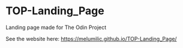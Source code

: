 # TOP-Landing_Page
Landing page made for The Odin Project

See the website here:
https://melumilic.github.io/TOP-Landing_Page/
